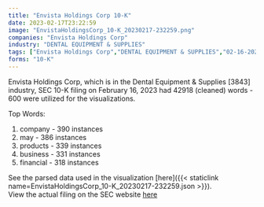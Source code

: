```yaml
---
title: "Envista Holdings Corp 10-K"
date: 2023-02-17T23:22:59
image: "EnvistaHoldingsCorp_10-K_20230217-232259.png"
companies: "Envista Holdings Corp"
industry: "DENTAL EQUIPMENT & SUPPLIES"
tags: ["Envista Holdings Corp","DENTAL EQUIPMENT & SUPPLIES","02-16-2023","10-K"]
forms: "10-K"
---
```

Envista Holdings Corp, which is in the Dental Equipment & Supplies [3843] industry, SEC 10-K filing on February 16, 2023 had 42918 (cleaned) words - 600 were utilized for the visualizations.

Top Words:
1. company - 390 instances
2. may - 386 instances
3. products - 339 instances
4. business - 331 instances
5. financial - 318 instances


See the parsed data used in the visualization [here]({{< staticlink name=EnvistaHoldingsCorp_10-K_20230217-232259.json >}}).  
View the actual filing on the SEC website [here](https://www.sec.gov/Archives/edgar/data/1757073/0001757073-23-000010.txt)